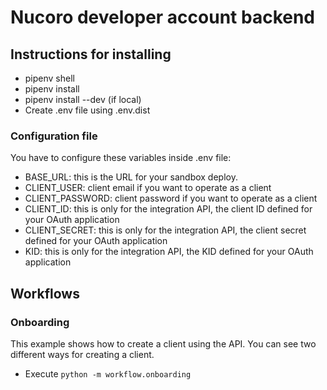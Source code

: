 # Nucoro developer account backend

## Instructions for installing

- pipenv shell
- pipenv install
- pipenv install --dev (if local)
- Create .env file using .env.dist

### Configuration file

You have to configure these variables inside .env file:
- BASE_URL: this is the URL for your sandbox deploy.
- CLIENT_USER: client email if you want to operate as a client
- CLIENT_PASSWORD: client password if you want to operate as a client
- CLIENT_ID: this is only for the integration API, the client ID defined for your OAuth application
- CLIENT_SECRET: this is only for the integration API, the client secret defined for your OAuth application
- KID: this is only for the integration API, the KID defined for your OAuth application

## Workflows

### Onboarding
This example shows how to create a client using the API. You can see two different ways for creating a client.

- Execute `python -m workflow.onboarding`
